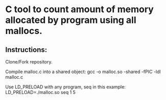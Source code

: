 # C tool to count amount of memory allocated by program using all mallocs.

## Instructions:

Clone/Fork repository.

Compile malloc.c into a shared object:
gcc -o malloc.so -shared -fPIC -ldl malloc.c

Use LD_PRELOAD with any program, seq in this example:
LD_PRELOAD=./malloc.so seq 1 5
